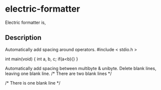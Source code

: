 # electric-formatter
Electric formatter is,
## Description
Automatically add spacing around operators.
#include < stdio.h >

int main(void)
{
  int a, b, c;
  if(a<b){}
}

Automatically add spacing between multibyte & unibyte.
Delete blank lines, leaving one blank line.
  /* There are two blank lines */


  /* There is one blank line */
